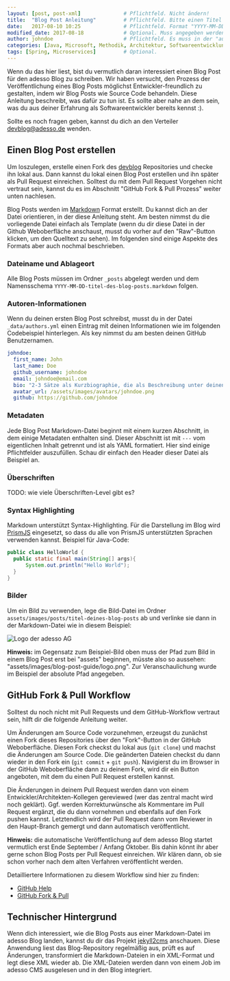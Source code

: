 ```yaml
---
layout: [post, post-xml]              # Pflichtfeld. Nicht ändern!
title:  "Blog Post Anleitung"         # Pflichtfeld. Bitte einen Titel für den Blog Post angeben.
date:   2017-08-10 10:25              # Pflichtfeld. Format "YYYY-MM-DD HH:MM".
modified_date: 2017-08-18             # Optional. Muss angegeben werden, wenn eine bestehende Datei geändert wird.
author: johndoe                       # Pflichtfeld. Es muss in der "authors.yml" einen Eintrag mit diesem Namen geben.
categories: [Java, Microsoft, Methodik, Architektur, Softwareentwicklung, HR, Branchen] # Pflichtfeld. Mindestens eine der angegebenen Kategorien verwenden.
tags: [Spring, Microservices]         # Optional.
---
```


Wenn du das hier liest, bist du vermutlich daran interessiert einen Blog Post für den
adesso Blog zu schreiben. Wir haben versucht, den Prozess der Veröffentlichung eines Blog Posts
möglichst Entwickler-freundlich zu gestalten, indem wir Blog Posts wie Source Code behandeln.
Diese Anleitung beschreibt, was dafür zu tun ist. Es sollte aber nahe an dem sein, was du aus
deiner Erfahrung als Softwareentwickler bereits kennst :).

Sollte es noch fragen geben, kannst du dich an den Verteiler [devblog@adesso.de](mailto:devblog@adesso.de)
wenden.

## Einen Blog Post erstellen

Um loszulegen, erstelle einen Fork des [devblog](https://github.com/adessoAG/devblog) Repositories
und checke ihn lokal aus. Dann kannst du lokal einen Blog Post erstellen und ihn später als
Pull Request einreichen. Solltest du mit dem Pull Request Vorgehen nicht vertraut sein,
kannst du es im Abschnitt "GitHub Fork & Pull Prozess" weiter unten nachlesen.

Blog Posts werden im [Markdown](https://github.com/adam-p/markdown-here/wiki/Markdown-Cheatsheet)
Format erstellt. Du kannst dich an der Datei orientieren, in der diese Anleitung steht. Am besten
nimmst du die vorliegende Datei einfach als Template (wenn du dir diese Datei in der Github 
Weboberfläche anschaust, musst du vorher auf den "Raw"-Button klicken, um den Quelltext zu sehen).
Im folgenden sind einige Aspekte des Formats aber auch nochmal beschrieben.

### Dateiname und Ablageort

Alle Blog Posts müssen im Ordner `_posts` abgelegt werden und dem Namensschema
`YYYY-MM-DD-titel-des-blog-posts.markdown` folgen.

### Autoren-Informationen

Wenn du deinen ersten Blog Post schreibst, musst du in der Datei `_data/authors.yml` einen Eintrag
mit deinen Informationen wie im folgenden Codebeispiel hinterlegen. Als key nimmst du am besten
deinen GitHub Benutzernamen.

```yaml
johndoe:
  first_name: John
  last_name: Doe
  github_username: johndoe
  email: johndoe@email.com
  bio: "2-3 Sätze als Kurzbiographie, die als Beschreibung unter deinen Blog-Posts erscheinen."
  avatar_url: /assets/images/avatars/johndoe.png
  github: https://github.com/johndoe
```

### Metadaten

Jede Blog Post Markdown-Datei beginnt mit einem kurzen Abschnitt, in dem einige Metadaten enthalten
sind. Dieser Abschnitt ist mit `---` vom eigentlichen Inhalt getrennt und ist als YAML formatiert.
Hier sind einige Pflichtfelder auszufüllen. Schau dir einfach den Header dieser Datei als Beispiel
an.

### Überschriften

TODO: wie viele Überschriften-Level gibt es?

### Syntax Highlighting

Markdown unterstützt Syntax-Highlighting. Für die Darstellung im Blog wird [PrismJS](http://prismjs.com/#languages-list)
eingesetzt, so dass du alle von PrismJS unterstützten Sprachen verwenden kannst. Beispiel für Java-Code:

```java
public class HelloWorld {
  public static final main(String[] args){
      System.out.println("Hello World");
  }
}
```

### Bilder

Um ein Bild zu verwenden, lege die Bild-Datei im Ordner `assets/images/posts/titel-deines-blog-posts` ab und
verlinke sie dann in der Markdown-Datei wie in diesem Beispiel:

![Logo der adesso AG](https://github.com/adessoAG/devblog/raw/master/assets/images/blog-post-guide/logo.png)

**Hinweis:** im Gegensatz zum Beispiel-Bild oben muss der Pfad zum Bild in einem Blog Post erst bei "assets" beginnen,
müsste also so aussehen: "assets/images/blog-post-guide/logo.png". Zur Veranschaulichung wurde im Beispiel der
absolute Pfad angegeben.

## GitHub Fork & Pull Workflow

Solltest du noch nicht mit Pull Requests und dem GitHub-Workflow vertraut sein, hilft dir die folgende
Anleitung weiter.

Um Änderungen am Source Code vorzunehmen, erzeugst du zunächst einen Fork dieses Repositories
über den "Fork"-Button in der GitHub Weboberfläche. Diesen Fork checkst du lokal aus (`git clone`) und machst
die Änderungen am Source Code. Die geänderten Dateien checkst du dann wieder in den Fork ein (`git commit` + `git push`).
Navigierst du im Browser in der GitHub Weboberfläche dann zu deinem Fork, wird dir ein Button angeboten, mit dem du einen Pull
Request erstellen kannst.

Die Änderungen in deinem Pull Request werden dann von einem Entwickler/Architekten-Kollegen gereviewed (wer das zentral macht
wird noch geklärt). Ggf. werden Korrekturwünsche als Kommentare
im Pull Request ergänzt, die du dann vornehmen und ebenfalls auf den Fork pushen kannst. Letztendlich
wird der Pull Request dann vom Reviewer in den Haupt-Branch gemergt und dann automatisch veröffentlicht.

**Hinweis:** die automatische Veröffentlichung auf dem adesso Blog startet vermutlich erst Ende September / Anfang Oktober. Bis
dahin könnt ihr aber gerne schon Blog Posts per Pull Request einreichen. Wir klären dann, ob sie schon vorher nach dem alten 
Verfahren veröffentlicht werden.

Detailliertere Informationen zu diesem Workflow sind hier zu finden:

* [GitHub Help](https://help.github.com/articles/about-pull-requests/)
* [GitHub Fork & Pull](https://reflectoring.io/github-fork-and-pull/)

## Technischer Hintergrund

Wenn dich interessiert, wie die Blog Posts aus einer Markdown-Datei im adesso Blog landen, kannst
du dir das Projekt [jekyll2cms](https://github.com/adessoAG/jekyll2cms) anschauen. Diese Anwendung
liest das Blog-Repository regelmäßig aus, prüft es auf Änderungen, transformiert die Markdown-Dateien
in ein XML-Format und legt diese XML wieder ab. Die XML-Dateien werden dann von einem Job im adesso
CMS ausgelesen und in den Blog integriert.
